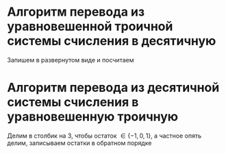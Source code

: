 # Алгоритм перевода из уравновешенной троичной системы счисления в десятичную 
Запишем в развернутом виде и посчитаем
# Алгоритм перевода из десятичной системы счисления в уравновешенную троичную
Делим в столбик на 3, чтобы остаток $\in \{ -1, 0, 1 \}$,  а частное опять делим, записываем остатки в обратном порядке